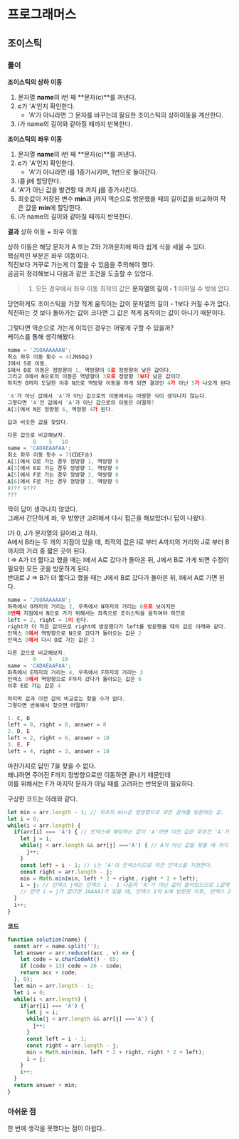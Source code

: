 # 프로그래머스

## 조이스틱

### 풀이

**조이스틱의 상하 이동**
1. 문자열 **name**의 i번 째 **문자(c)**를 꺼낸다.
2. **c**가 'A'인지 확인한다.
    - 'A'가 아니라면 그 문자를 바꾸는데 필요한 조이스틱의 상하이동을 계산한다.
3. i가 name의 길이와 같아질 때까지 반복한다.

**조이스틱의 좌우 이동**
1. 문자열 **name**의 i번 째 **문자(c)**를 꺼낸다.
2. **c**가 'A'인지 확인한다.
    - 'A'가 아니라면 i를 1증가시키며, 1번으로 돌아간다.
3. i를 **j**에 할당한다.
4. 'A'가 아닌 값을 발견할 때 까지 **j**를 증가시킨다.
5. 최솟값이 저장된 변수 **min**과 j까지 역순으로 방문했을 때의 길이값을 비교하여 작은 값을 **min**에 할당한다.
6. i가 name의 길이와 같아질 때까지 반복한다.

**결과**
상하 이동 + 좌우 이동

상하 이동은 해당 문자가 A 또는 Z와 가까운지에 따라 쉽게 식을 세울 수 있다.  
핵심적인 부분은 좌우 이동이다.  
직진보다 거꾸로 가는게 더 짧을 수 있음을 주의해야 했다.  
곰곰히 정리해보니 다음과 같은 조건을 도출할 수 있었다.  

> 1. 모든 경우에서 좌우 이동 최적의 값은 **문자열의 길이 - 1** 이하일 수 밖에 없다.

당연하게도 조이스틱을 가장 적게 움직이는 값이 문자열의 길이 - 1보다 커질 수가 없다.  
직진하는 것 보다 돌아가는 값이 크다면 그 값은 적게 움직이는 값이 아니기 때문이다.  

그렇다면 역순으로 가는게 이득인 경우는 어떻게 구할 수 있을까?  
케이스를 통해 생각해봤다.

```javascript
name = 'JSOAAAAAAN';
최소 좌우 이동 횟수 = 4(JNSO순)
J에서 S로 이동,
S에서 O로 이동은 정방향이 1, 역방향이 9로 정방향이 낮은 값이다.
그리고 O에서 N으로의 이동은 역방향이 3으로 정방향 7보다 낮은 값이다.
하지만 O까지 도달한 이후 N으로 역방향 이동을 하게 되면 결과인 4가 아닌 5가 나오게 된다.

'A'가 아닌 값에서 'A'가 아닌 값으로의 이동에서는 마땅한 식이 생각나지 않는다.
그렇다면 'A'인 값에서 'A'가 아닌 값으로의 이동은 어떨까?
A[3]에서 N은 정방향 6, 역방향 4가 된다.

답과 비슷한 값을 찾았다.

다른 값으로 비교해보자.
        0    5   10  
name = 'CADAEAAFAA';
최소 좌우 이동 횟수 = 7(CDEF순)
A[1]에서 D로 가는 경우 정방향 1, 역방향 9
A[3]에서 E로 가는 경우 정방향 1, 역방향 9
A[5]에서 F로 가는 경우 정방향 2, 역방향 8
A[6]에서 F로 가는 경우 정방향 1, 역방향 9
8??? 9???
???
```

딱히 답이 생각나지 않았다.  
그래서 간단하게 좌, 우 방향만 고려해서 다시 접근을 해보았더니 답이 나왔다.  

I가 0, J가 문자열의 길이라고 하자.  
A에서 B라는 두 개의 지점이 있을 때, 최적의 값은 I로 부터 A까지의 거리와 J로 부터 B까지의 거리 중 짧은 곳이 된다.  
I => A가 더 짧다고 했을 때는 I에서 A로 갔다가 돌아온 뒤, J에서 B로 가게 되면 수정이 필요한 모든 곳을 방문하게 된다.  
반대로 J => B가 더 짧다고 했을 때는 J에서 B로 갔다가 돌아온 뒤, I에서 A로 가면 된다.  

```javascript
name = 'JSOAAAAAAN';
좌측에서 O까지의 거리는 2, 우측에서 N까지의 거리는 0으로 보이지만
0번째 지점에서 N으로 가기 위해서는 좌측으로 조이스틱을 움직여야 하므로
left = 2, right = 1이 된다.
right가 더 작은 값이므로 right에 방문했다가 left를 방문했을 때의 값은 아래와 같다.
인덱스 0에서 역방향으로 N으로 갔다가 돌아오는 값은 2
인덱스 0에서 다시 O로 가는 값은 2

다른 값으로 비교해보자.
        0    5   10  
name = 'CADAEAAFAA';
좌측에서 E까지의 거리는 4, 우측에서 F까지의 거리는 3
인덱스 0에서 역방향으로 F까지 갔다가 돌아오는 값은 6
이후 E로 가는 값은 4

마지막 값과 이전 값의 비교로는 찾을 수가 없다.
그렇다면 반복해서 찾으면 어떨까?

1. C, D
left = 0, right = 8, answer = 8
2. D, E
left = 2, right = 6, answer = 10
3. E, F
left = 4, right = 3, answer = 10

```

마찬가지로 답인 7을 찾을 수 없다.  
왜냐하면 주어진 F까지 정방향으로만 이동하면 끝나기 때문인데  
이를 위해서는 F가 마지막 문자가 아닐 때를 고려하는 반복문이 필요하다.

구상한 코드는 아래와 같다.

```javascript
let min = arr.length - 1; // 최초의 min은 정방향으로 모든 글자를 방문하는 값.
let i = 0;
while(i < arr.length) {
  if(arr[i] === 'A') { // 인덱스에 해당하는 값이 'A'라면 이전 값은 무조건 'A'가 아니다.
    let j = i;
    while(j < arr.length && arr[j] ==='A') { // A가 아닌 값을 찾을 때 까지 j를 증가시킨다.
      j++;
    }
    const left = i - 1; // i는 'A'의 인덱스이므로 이전 인덱스를 지정한다.
    const right = arr.length - j;
    min = Math.min(min, left * 2 + right, right * 2 + left);
    i = j; // 인덱스 j에는 인덱스 i - 1 다음의 'A'가 아닌 값이 들어있으므로 i값에 j를 할당한다.
    // 만약 i = j가 없다면 JAAAAJ가 있을 때, 인덱스 1의 A에 방문한 이후, 인덱스 2의 A도 바깥의 조건문을 통과하게 된다.
  }
  i++;
}
```

**코드**

```javascript
function solution(name) {
  const arr = name.split('');
  let answer = arr.reduce((acc , v) => {
    let code = v.charCodeAt() - 65;
    if (code > 13) code = 26 - code;
    return acc + code;
  }, 0);
  let min = arr.length - 1;
  let i = 0;
  while(i < arr.length) {
    if(arr[i] === 'A') {
      let j = i;
      while(j < arr.length && arr[j] ==='A') {
        j++;
      }
      const left = i - 1;
      const right = arr.length - j;
      min = Math.min(min, left * 2 + right, right * 2 + left);
      i = j;
    }
    i++;
  }
  return answer + min;
}
```

### 아쉬운 점

한 번에 생각을 못했다는 점이 아쉽다..
